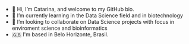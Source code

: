 - 👋 Hi, I’m Catarina, and welcome to my GitHub bio.
- 🌱 I’m currently learning in the Data Science field and in biotechnology
- 💞️ I’m looking to collaborate on Data Science projects with focus in enviroment science and bioinformatics
- 🇬🇧 I'm based in Belo Horizonte, Brasil.
